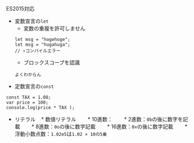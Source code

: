 ES2015対応
* 変数宣言の`let`
    * 変数の重複を許可しません
    ```
    let msg = "hogehoge";
    let msg = "hugahuga";
    // ↑コンパイルエラー
    ```
    * ブロックスコープを認識
    ```
    よくわからん
    ```
* 定数宣言の`const`
```
const TAX = 1.08;
var price = 100;
console.log(price * TAX );
```
* リテラル
    * 数値リテラル
        * 10進数：
        * 2進数：`0b`の後に数字を記載
        * 8進数：`0o`の後に数字記載
        * 16進数：`0x`の後に数字記載
        * 浮動小数点数：`1.02e5`は`1.02 × 10の5乗`

